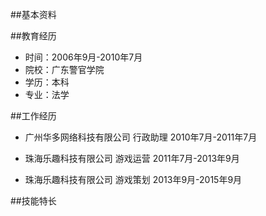 

##基本资料

##教育经历

  * 时间：2006年9月-2010年7月
  * 院校：广东警官学院
  * 学历：本科
  * 专业：法学

##工作经历

 * 广州华多网络科技有限公司  行政助理   2010年7月-2011年7月

 * 珠海乐趣科技有限公司      游戏运营   2011年7月-2013年9月

 * 珠海乐趣科技有限公司      游戏策划   2013年9月-2015年9月

##技能特长
